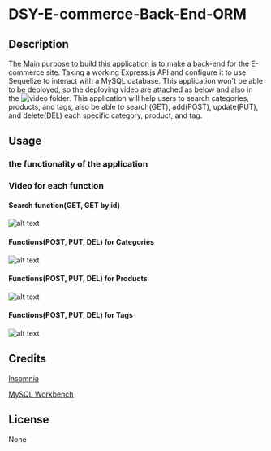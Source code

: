 # DSY-E-commerce-Back-End-ORM

## Description

The Main purpose to build this application is to make a back-end for the E-commerce site. Taking a working Express.js API and configure it to use Sequelize to interact with a MySQL database. This application won't be able to be deployed, so the deploying video are attached as below and also in the ![video folder](https://github.com/danielshang11/DSY-E-commerce-Back-End-ORM/blob/main/assets/video).
This application will help users to search categories, products, and tags, also be able to search(GET), add(POST), update(PUT), and delete(DEL) each specific category, product, and tag.

## Usage
### the functionality of the application


### Video for each function

#### Search function(GET, GET by id)

![alt text](./assets/video/Get_for_all_tables.gif)
#### Functions(POST, PUT, DEL) for Categories

![alt text](./assets/video/Categories.gif)

#### Functions(POST, PUT, DEL) for Products
![alt text](./assets/video/Products.gif)

#### Functions(POST, PUT, DEL) for Tags
![alt text](./assets/video/Tags.gif)


## Credits

[Insomnia](https://insomnia.rest/download)

[MySQL Workbench](https://www.mysql.com/products/workbench/)

## License

None
